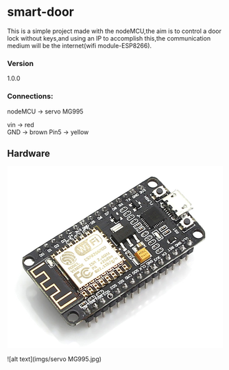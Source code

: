 # smart-door
This is a simple project made with the nodeMCU,the aim is to control a door lock without keys,and using an IP to accomplish this,the communication medium will be the internet(wifi module-ESP8266).

### Version
1.0.0

### Connections:
nodeMCU -> servo MG995  

vin -> red  
GND -> brown
Pin5 -> yellow


## Hardware 

![alt text](imgs/nodemcu.jpg)

![alt text](imgs/servo MG995.jpg)

